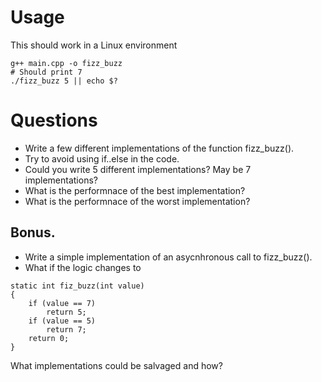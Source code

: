 # Usage

This should work in a Linux environment

```
g++ main.cpp -o fizz_buzz
# Should print 7
./fizz_buzz 5 || echo $?
```

# Questions

* Write a few different implementations of the function fizz_buzz().
* Try to avoid using if..else in the code.
* Could you write 5 different implementations? May be 7 implementations?
* What is the performnace of the best implementation?
* What is the performnace of the worst implementation?

## Bonus.

* Write a simple implementation of an asycnhronous call to fizz_buzz().
* What if the logic changes to 
```
static int fiz_buzz(int value)
{
    if (value == 7)
        return 5;
    if (value == 5)
        return 7;
    return 0;
}
```
What implementations could be salvaged and how?



